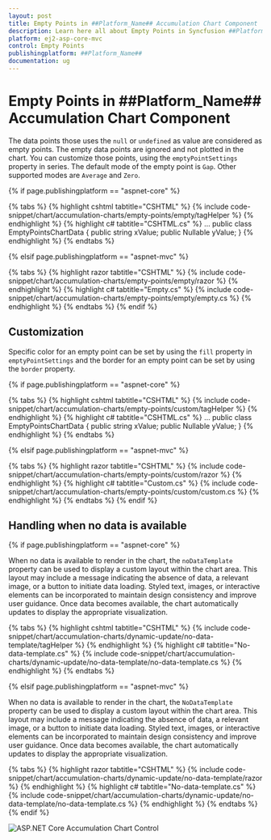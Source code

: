 ```yaml
---
layout: post
title: Empty Points in ##Platform_Name## Accumulation Chart Component | Syncfusion
description: Learn here all about Empty Points in Syncfusion ##Platform_Name## Accumulation Chart component of Syncfusion Essential JS 2 and more.
platform: ej2-asp-core-mvc
control: Empty Points
publishingplatform: ##Platform_Name##
documentation: ug
---
```



# Empty Points in ##Platform_Name## Accumulation Chart Component

The data points those uses the `null` or `undefined` as value are considered as empty points. The empty data points are ignored and not plotted in the chart. You can customize those points, using the `emptyPointSettings` property in series. The default mode of the empty point is `Gap`. Other supported modes are `Average` and `Zero`.

{% if page.publishingplatform == "aspnet-core" %}

{% tabs %}
{% highlight cshtml tabtitle="CSHTML" %}
{% include code-snippet/chart/accumulation-charts/empty-points/empty/tagHelper %}
{% endhighlight %}
{% highlight c# tabtitle="CSHTML.cs" %}
...
public class EmptyPointsChartData
{
    public string xValue;
    public Nullable<double> yValue;
}
{% endhighlight %}
{% endtabs %}

{% elsif page.publishingplatform == "aspnet-mvc" %}

{% tabs %}
{% highlight razor tabtitle="CSHTML" %}
{% include code-snippet/chart/accumulation-charts/empty-points/empty/razor %}
{% endhighlight %}
{% highlight c# tabtitle="Empty.cs" %}
{% include code-snippet/chart/accumulation-charts/empty-points/empty/empty.cs %}
{% endhighlight %}
{% endtabs %}
{% endif %}



## Customization

Specific color for an empty point can be set by using the `fill` property in `emptyPointSettings` and the border for an empty point can be set by using the `border` property.

{% if page.publishingplatform == "aspnet-core" %}

{% tabs %}
{% highlight cshtml tabtitle="CSHTML" %}
{% include code-snippet/chart/accumulation-charts/empty-points/custom/tagHelper %}
{% endhighlight %}
{% highlight c# tabtitle="CSHTML.cs" %}
...
public class EmptyPointsChartData
{
    public string xValue;
    public Nullable<double> yValue;
}
{% endhighlight %}
{% endtabs %}

{% elsif page.publishingplatform == "aspnet-mvc" %}

{% tabs %}
{% highlight razor tabtitle="CSHTML" %}
{% include code-snippet/chart/accumulation-charts/empty-points/custom/razor %}
{% endhighlight %}
{% highlight c# tabtitle="Custom.cs" %}
{% include code-snippet/chart/accumulation-charts/empty-points/custom/custom.cs %}
{% endhighlight %}
{% endtabs %}
{% endif %}

## Handling when no data is available

{% if page.publishingplatform == "aspnet-core" %}

When no data is available to render in the chart, the `noDataTemplate` property can be used to display a custom layout within the chart area. This layout may include a message indicating the absence of data, a relevant image, or a button to initiate data loading. Styled text, images, or interactive elements can be incorporated to maintain design consistency and improve user guidance. Once data becomes available, the chart automatically updates to display the appropriate visualization.

{% tabs %}
{% highlight cshtml tabtitle="CSHTML" %}
{% include code-snippet/chart/accumulation-charts/dynamic-update/no-data-template/tagHelper %}
{% endhighlight %}
{% highlight c# tabtitle="No-data-template.cs" %}
{% include code-snippet/chart/accumulation-charts/dynamic-update/no-data-template/no-data-template.cs %}
{% endhighlight %}
{% endtabs %}

{% elsif page.publishingplatform == "aspnet-mvc" %}

When no data is available to render in the chart, the `NoDataTemplate` property can be used to display a custom layout within the chart area. This layout may include a message indicating the absence of data, a relevant image, or a button to initiate data loading. Styled text, images, or interactive elements can be incorporated to maintain design consistency and improve user guidance. Once data becomes available, the chart automatically updates to display the appropriate visualization.

{% tabs %}
{% highlight razor tabtitle="CSHTML" %}
{% include code-snippet/chart/accumulation-charts/dynamic-update/no-data-template/razor %}
{% endhighlight %}
{% highlight c# tabtitle="No-data-template.cs" %}
{% include code-snippet/chart/accumulation-charts/dynamic-update/no-data-template/no-data-template.cs %}
{% endhighlight %}
{% endtabs %}
{% endif %}

![ASP.NET Core Accumulation Chart Control](images/nodatatemplate-accumulationchart.png)